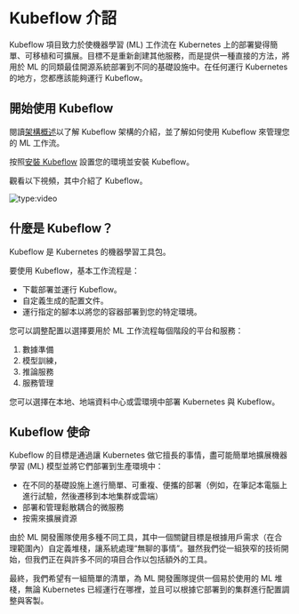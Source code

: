 # Kubeflow 介詔

Kubeflow 項目致力於使機器學習 (ML) 工作流在 Kubernetes 上的部署變得簡單、可移植和可擴展。目標不是重新創建其他服務，而是提供一種直接的方法，將用於 ML 的同類最佳開源系統部署到不同的基礎設施中。在任何運行 Kubernetes 的地方，您都應該能夠運行 Kubeflow。

## 開始使用 Kubeflow

閱讀[架構概述](./architecture.md)以了解 Kubeflow 架構的介紹，並了解如何使用 Kubeflow 來管理您的 ML 工作流。

按照[安裝 Kubeflow](./kubeflow-install.md) 設置您的環境並安裝 Kubeflow。

觀看以下視頻，其中介紹了 Kubeflow。

![type:video](https://www.youtube.com/embed/cTZArDgbIWw)

## 什麼是 Kubeflow？

Kubeflow 是 Kubernetes 的機器學習工具包。

要使用 Kubeflow，基本工作流程是：

- 下載部署並運行 Kubeflow。
- 自定義生成的配置文件。
- 運行指定的腳本以將您的容器部署到您的特定環境。

您可以調整配置以選擇要用於 ML 工作流程每個階段的平台和服務：

1. 數據準備
2. 模型訓練，
3. 推論服務
4. 服務管理

您可以選擇在本地、地端資料中心或雲環境中部署 Kubernetes 與 Kubeflow。

## Kubeflow 使命

Kubeflow 的目標是通過讓 Kubernetes 做它擅長的事情，盡可能簡單地擴展機器學習 (ML) 模型並將它們部署到生產環境中：

- 在不同的基礎設施上進行簡單、可重複、便攜的部署（例如，在筆記本電腦上進行試驗，然後遷移到本地集群或雲端）
- 部署和管理鬆散耦合的微服務
- 按需來擴展資源


由於 ML 開發團隊使用多種不同工具，其中一個關鍵目標是根據用戶需求（在合理範圍內）自定義堆棧，讓系統處理“無聊的事情”。雖然我們從一組狹窄的技術開始，但我們正在與許多不同的項目合作以包括額外的工具。

最終，我們希望有一組簡單的清單，為 ML 開發團隊提供一個易於使用的 ML 堆棧，無論 Kubernetes 已經運行在哪裡，並且可以根據它部署到的集群進行配置調整與客製。
